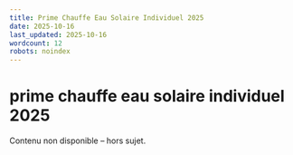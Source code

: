 ```yaml
---
title: Prime Chauffe Eau Solaire Individuel 2025
date: 2025-10-16
last_updated: 2025-10-16
wordcount: 12
robots: noindex
---
```


# prime chauffe eau solaire individuel 2025

Contenu non disponible – hors sujet.